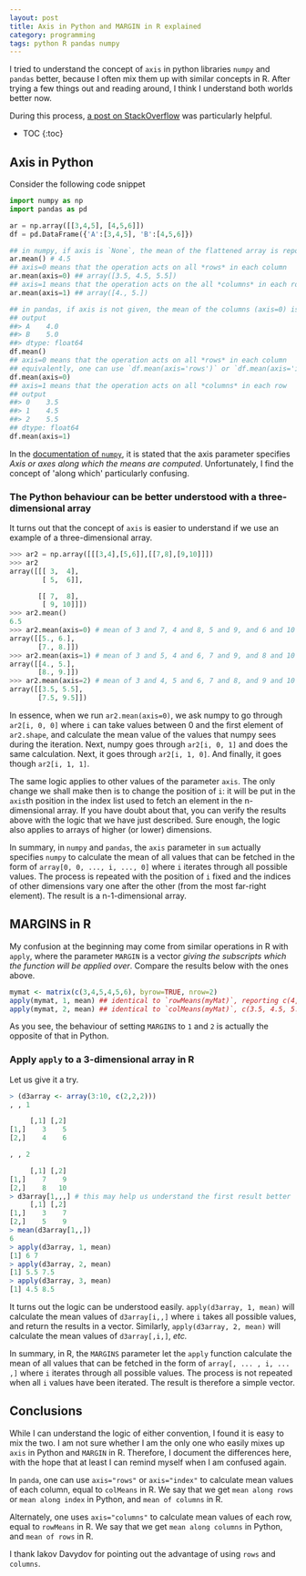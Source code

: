 ```yaml
---
layout: post
title: Axis in Python and MARGIN in R explained
category: programming
tags: python R pandas numpy
---
```


I tried to understand the concept of `axis` in python libraries `numpy` and
`pandas` better, because I often mix them up with similar concepts in R. After
trying a few things out and reading around, I think I understand both worlds
better now.

During this process, [a post on
StackOverflow](https://stackoverflow.com/questions/22149584/what-does-axis-in-pandas-mean)
was particularly helpful.

* TOC
{:toc}

## Axis in Python

Consider the following code snippet

```python
import numpy as np
import pandas as pd

ar = np.array([[3,4,5], [4,5,6]])
df = pd.DataFrame({'A':[3,4,5], 'B':[4,5,6]})

## in numpy, if axis is `None`, the mean of the flattened array is reported
ar.mean() # 4.5
## axis=0 means that the operation acts on all *rows* in each column
ar.mean(axis=0) ## array([3.5, 4.5, 5.5])
## axis=1 means that the operation acts on the all *columns* in each row
ar.mean(axis=1) ## array([4., 5.])

## in pandas, if axis is not given, the mean of the columns (axis=0) is reported
## output
##> A    4.0
##> B    5.0
##> dtype: float64
df.mean()
## axis=0 means that the operation acts on all *rows* in each column
## equivalently, one can use `df.mean(axis='rows')` or `df.mean(axis='index')`.
df.mean(axis=0)
## axis=1 means that the operation acts on all *columns* in each row
## output
##> 0    3.5
##> 1    4.5
##> 2    5.5
## dtype: float64
df.mean(axis=1)
```

In the [documentation of
`numpy`](https://stackoverflow.com/questions/22149584/what-does-axis-in-pandas-mean),
it is stated that the axis parameter specifies *Axis or axes along which the
means are computed*. Unfortunately, I find the concept of 'along which'
particularly confusing.

### The Python behaviour can be better understood with a three-dimensional array

It turns out that the concept of `axis` is easier to understand if we use
an example of a three-dimensional array.

```python
>>> ar2 = np.array([[[3,4],[5,6]],[[7,8],[9,10]]])
>>> ar2
array([[[ 3,  4],
        [ 5,  6]],

       [[ 7,  8],
        [ 9, 10]]])
>>> ar2.mean()
6.5
>>> ar2.mean(axis=0) # mean of 3 and 7, 4 and 8, 5 and 9, and 6 and 10
array([[5., 6.],
       [7., 8.]])
>>> ar2.mean(axis=1) # mean of 3 and 5, 4 and 6, 7 and 9, and 8 and 10
array([[4., 5.],
       [8., 9.]])
>>> ar2.mean(axis=2) # mean of 3 and 4, 5 and 6, 7 and 8, and 9 and 10
array([[3.5, 5.5],
       [7.5, 9.5]])
```

In essence, when we run `ar2.mean(axis=0)`, we ask numpy to go through `ar2[i,
0, 0]` where `i` can take values between 0 and the first element of `ar2.shape`,
and calculate the mean value of the values that numpy sees during the iteration.
Next, numpy goes through `ar2[i, 0, 1]` and does the same calculation. Next, it
goes through `ar2[i, 1, 0]`. And finally, it goes though `ar2[i, 1, 1]`.

The same logic applies to other values of the parameter `axis`. The only change
we shall make then is to change the position of `i`: it will be put in the
`axis`th position in the index list used to fetch an element in the
n-dimensional array. If you have doubt about that, you can verify the results
above with the logic that we have just described. Sure enough, the logic also
applies to arrays of higher (or lower) dimensions.

In summary, in `numpy` and `pandas`, the `axis` parameter in `sum` actually
specifies `numpy` to calculate the mean of all values that can be fetched in the
form of `array[0, 0, ..., i, ..., 0]` where `i` iterates through all possible
values. The process is repeated with the position of `i` fixed and the indices
of other dimensions vary one after the other (from the most far-right element).
The result is a n-1-dimensional array.

## MARGINS in R

My confusion at the beginning may come from similar operations in R with
`apply`, where the parameter `MARGIN` is a vector *giving the subscripts which
the function will be applied over*. Compare the results below with the ones
above.

```r
mymat <- matrix(c(3,4,5,4,5,6), byrow=TRUE, nrow=2)
apply(mymat, 1, mean) ## identical to `rowMeans(myMat)`, reporting c(4, 5)
apply(mymat, 2, mean) ## identical to `colMeans(myMat)`, c(3.5, 4.5, 5.5)
```

As you see, the behaviour of setting `MARGINS` to `1` and `2` is actually the
opposite of that in Python.

### Apply `apply` to a 3-dimensional array in R

Let us give it a try.

```r
> (d3array <- array(3:10, c(2,2,2)))
, , 1

     [,1] [,2]
[1,]    3    5
[2,]    4    6

, , 2

     [,1] [,2]
[1,]    7    9
[2,]    8   10
> d3array[1,,,] # this may help us understand the first result better
     [,1] [,2]
[1,]    3    7
[2,]    5    9
> mean(d3array[1,,])
6
> apply(d3array, 1, mean)
[1] 6 7
> apply(d3array, 2, mean)
[1] 5.5 7.5
> apply(d3array, 3, mean)
[1] 4.5 8.5
```

It turns out the logic can be understood easily. `apply(d3array, 1, mean)` will
calculate the mean values of `d3array[i,,]` where `i` takes all possible values,
and return the results in a vector. Similarly, `apply(d3array, 2, mean)` will
calculate the mean values of `d3array[,i,]`, *etc.*

In summary, in R, the `MARGINS` parameter let the `apply` function calculate the
mean of all values that can be fetched in the form of `array[, ... , i, ... ,]`
where `i` iterates through all possible values. The process is not repeated when
all `i` values have been iterated. The result is therefore a simple vector.

## Conclusions

While I can understand the logic of either convention, I found it is easy to mix
the two. I am not sure whether I am the only one who easily mixes up `axis` in
Python and `MARGIN` in R. Therefore, I document the differences here, with the
hope that at least I can remind myself when I am confused again.

In `panda`, one can use `axis="rows"` or `axis="index"` to calculate mean values
of each column, equal to `colMeans` in R. We say that we get `mean along rows` or
`mean along index` in Python, and `mean of columns` in R.

Alternately, one uses `axis="columns"` to calculate mean values of each row,
equal to `rowMeans` in R. We say that we get `mean along columns` in Python, and
`mean of rows` in R.

I thank Iakov Davydov for pointing out the advantage of using `rows` and `columns`.
